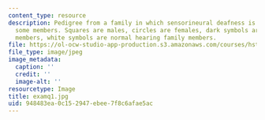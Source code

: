 ```yaml
---
content_type: resource
description: Pedigree from a family in which sensorineural deafness is present in
  some members. Squares are males, circles are females, dark symbols are deaf family
  members, white symbols are normal hearing family members.
file: https://ol-ocw-studio-app-production.s3.amazonaws.com/courses/hst-730-molecular-biology-for-the-auditory-system-fall-2002/948483ea0c152947ebee7f8c6afae5ac_examq1.jpg
file_type: image/jpeg
image_metadata:
  caption: ''
  credit: ''
  image-alt: ''
resourcetype: Image
title: examq1.jpg
uid: 948483ea-0c15-2947-ebee-7f8c6afae5ac
---
```

